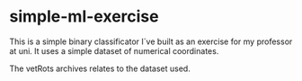 # simple-ml-exercise
This is a simple binary classificator I´ve built as an exercise for my professor at uni. It uses a simple dataset of numerical coordinates.

The vetRots archives relates to the dataset used.
